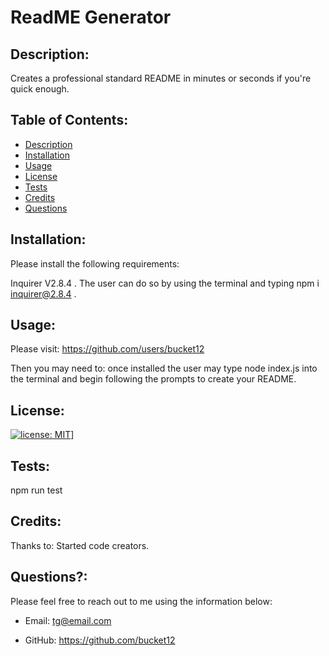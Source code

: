 # ReadME Generator

  ## Description:
  Creates a professional standard README in minutes or seconds if you're quick enough.

  ## Table of Contents:

  * [Description](#description)
  * [Installation](#installation)
  * [Usage](#usage)
  * [License](#license)
  * [Tests](#tests)
  * [Credits](#credits)
  * [Questions](#questions)
  
  ## Installation:
  Please install the following requirements:

  Inquirer V2.8.4 . The user can do so by using the terminal and typing npm i inquirer@2.8.4 .

  ## Usage: 
  Please visit: https://github.com/users/bucket12

  Then you may need to:
  once installed the user may type node index.js into the terminal and begin following the prompts to create your README.

  ## License:
  [![license: MIT](https://img.shields.io/badge/License/MIT)](https://opensource.org/licenses/MIT)]

  ## Tests:
  npm run test

  ## Credits:
  Thanks to: Started code creators.

  ## Questions?:
  Please feel free to reach out to me using the information below:

  * Email: tg@email.com

  * GitHub: https://github.com/bucket12
